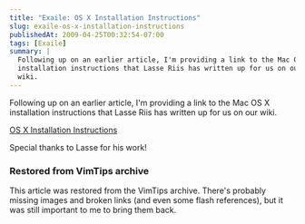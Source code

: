 ```yaml
---
title: "Exaile: OS X Installation Instructions"
slug: exaile-os-x-installation-instructions
publishedAt: 2009-04-25T00:32:54-07:00
tags: [Exaile]
summary: |
  Following up on an earlier article, I'm providing a link to the Mac OS X
  installation instructions that Lasse Riis has written up for us on our
  wiki.
---
```

<p>Following up on an earlier article, I'm providing a link to the Mac OS X
installation instructions that Lasse Riis has written up for us on our
wiki.</p>

<p><a href='http://www.exaile.org/wiki/Mac_OS_X'>OS X Installation
Instructions</a></p>
<p>Special thanks to Lasse for his work!</p>

<div class="restored-from-archive">
  <h3>Restored from VimTips archive</h3>
  <p>
  This article was restored from the VimTips archive. There's probably
  missing images and broken links (and even some flash references), but it
  was still important to me to bring them back.
  </p>
</div>
